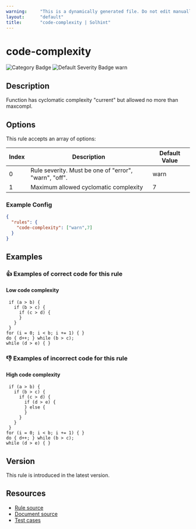 ```yaml
---
warning:     "This is a dynamically generated file. Do not edit manually."
layout:      "default"
title:       "code-complexity | Solhint"
---
```


# code-complexity
![Category Badge](https://img.shields.io/badge/-Best%20Practice%20Rules-informational)
![Default Severity Badge warn](https://img.shields.io/badge/Default%20Severity-warn-yellow)

## Description
Function has cyclomatic complexity "current" but allowed no more than maxcompl.

## Options
This rule accepts an array of options:

| Index | Description                                           | Default Value |
| ----- | ----------------------------------------------------- | ------------- |
| 0     | Rule severity. Must be one of "error", "warn", "off". | warn          |
| 1     | Maximum allowed cyclomatic complexity                 | 7             |


### Example Config
```json
{
  "rules": {
    "code-complexity": ["warn",7]
  }
}
```


## Examples
### 👍 Examples of **correct** code for this rule

#### Low code complexity

```solidity
 if (a > b) {                   
   if (b > c) {                 
     if (c > d) {               
     }                          
   }                            
 }                              
for (i = 0; i < b; i += 1) { }  
do { d++; } while (b > c);       
while (d > e) { }               
```

### 👎 Examples of **incorrect** code for this rule

#### High code complexity

```solidity
 if (a > b) {                   
   if (b > c) {                 
     if (c > d) {               
       if (d > e) {             
       } else {                 
       }                        
     }                          
   }                            
 }                              
for (i = 0; i < b; i += 1) { }  
do { d++; } while (b > c);       
while (d > e) { }               
```

## Version
This rule is introduced in the latest version.

## Resources
- [Rule source](https://github.com/protofire/solhint/blob/master/lib/rules/best-practises/code-complexity.js)
- [Document source](https://github.com/protofire/solhint/blob/master/docs/rules/best-practices/code-complexity.md)
- [Test cases](https://github.com/protofire/solhint/blob/master/test/rules/best-practices/code-complexity.js)
